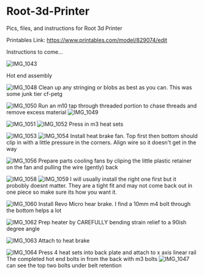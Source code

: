 # Root-3d-Printer
Pics, files, and instructions for Root 3d Printer

Printables Link: https://www.printables.com/model/829074/edit

Instructions to come...

![IMG_1043](https://github.com/Squaredwaves/Root-3d-Printer/assets/78972129/2c3a1056-9323-4334-bd4a-3d9b5e29addc)


Hot end assembly

![IMG_1048](https://github.com/Squaredwaves/Root-3d-Printer/assets/78972129/e975b61e-831c-4bf1-9982-0db49d955184)
Clean up any stringing or blobs as best as you can. This was some junk tier cf-petg

![IMG_1050](https://github.com/Squaredwaves/Root-3d-Printer/assets/78972129/43130541-2c5e-455c-89b6-d40ae5cb6cac)
Run an m10 tap through threaded portion to chase threads and remove excess material
![IMG_1049](https://github.com/Squaredwaves/Root-3d-Printer/assets/78972129/96383bda-fc15-46f5-bfc4-e05a3f0b7fcc)


![IMG_1051](https://github.com/Squaredwaves/Root-3d-Printer/assets/78972129/45e6fbe9-a96d-431f-a38a-776fcc15c7d0)
![IMG_1052](https://github.com/Squaredwaves/Root-3d-Printer/assets/78972129/8847d7cb-bbff-479d-8e91-416a03626ab0)
Press in m3 heat sets

![IMG_1053](https://github.com/Squaredwaves/Root-3d-Printer/assets/78972129/1bae35b1-cff2-4fc2-91bb-c335bbe49709)
![IMG_1054](https://github.com/Squaredwaves/Root-3d-Printer/assets/78972129/b8401a61-e009-4166-ab47-22b73affa089)
Install heat brake fan. Top first then bottom should clip in with a little pressure in the corners. Align wire so it doesn't get in the way

![IMG_1056](https://github.com/Squaredwaves/Root-3d-Printer/assets/78972129/78a0490c-6f3e-4f7d-9bd2-24142bcd73a7)
Prepare parts cooling fans by cliping the little plastic retainer on the fan and pulling the wire (gently) back


![IMG_1058](https://github.com/Squaredwaves/Root-3d-Printer/assets/78972129/98894a63-9318-4cea-9eea-03a1f32e7cf2)
![IMG_1059](https://github.com/Squaredwaves/Root-3d-Printer/assets/78972129/b5cecbc2-d9f6-4025-b6f7-4c5609ec434a)
I will usually install the right one first but it probobly doesnt matter. They are a tight fit and may not come back out in one piece so make sure its how you want it.

![IMG_1060](https://github.com/Squaredwaves/Root-3d-Printer/assets/78972129/747878af-01c5-432d-acda-8bef5673fb93)
Install Revo Micro hear brake. I find a 10mm m4 bolt through the bottom helps a lot

![IMG_1062](https://github.com/Squaredwaves/Root-3d-Printer/assets/78972129/ce08a653-5b86-432a-98f4-066af11c1ec4)
Prep heater by CAREFULLY bending strain relief to a 90ish degree angle

![IMG_1063](https://github.com/Squaredwaves/Root-3d-Printer/assets/78972129/43416c3a-84a8-4929-8218-8123a310d6e1)
Attach to heat brake

![IMG_1064](https://github.com/Squaredwaves/Root-3d-Printer/assets/78972129/2fe5db2c-ba8d-4465-a2a5-daef898ffae0)
Press 4 heat sets into back plate and attach to x axis linear rail
The completed hot end  bolts in from the back with m3 bolts
![IMG_1047](https://github.com/Squaredwaves/Root-3d-Printer/assets/78972129/6d3911fa-9a9b-4910-a841-71795d6b9f33)
can see the top two bolts under belt retention
